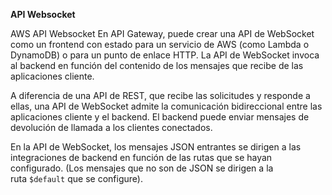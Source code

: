 **API Websocket**

AWS API Websocket En API Gateway, puede crear una API de WebSocket como un frontend con estado para un servicio de AWS (como Lambda o DynamoDB) o para un punto de enlace HTTP. La API de WebSocket invoca al backend en función del contenido de los mensajes que recibe de las aplicaciones cliente.

A diferencia de una API de REST, que recibe las solicitudes y responde a ellas, una API de WebSocket admite la comunicación bidireccional entre las aplicaciones cliente y el backend. El backend puede enviar mensajes de devolución de llamada a los clientes conectados.

En la API de WebSocket, los mensajes JSON entrantes se dirigen a las integraciones de backend en función de las rutas que se hayan configurado. (Los mensajes que no son de JSON se dirigen a la ruta `$default` que se configure).


